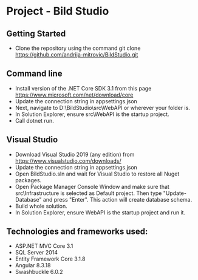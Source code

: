 # Project - Bild Studio

## Getting Started
* Clone the repository using the command git clone https://github.com/andrija-mitrovic/BildStudio.git

## Command line
* Install version of the .NET Core SDK 3.1 from this page https://www.microsoft.com/net/download/core
* Update the connection string in appsettings.json
* Next, navigate to D:\BildStudio\src\WebAPI or wherever your folder is.
* In Solution Explorer, ensure src\WebAPI is the startup project.
* Call dotnet run.

## Visual Studio
* Download Visual Studio 2019 (any edition) from https://www.visualstudio.com/downloads/
* Update the connection string in appsettings.json
* Open BildStudio.sln and wait for Visual Studio to restore all Nuget packages.
* Open Package Manager Console Window and make sure that src\Infrastructure is selected as Default project. Then type "Update-Database" and press "Enter". This action will create database schema.
* Build whole solution.
* In Solution Explorer, ensure WebAPI is the startup project and run it.

## Technologies and frameworks used:
* ASP.NET MVC Core 3.1
* SQL Server 2014
* Entity Framework Core 3.1.8
* Angular 8.3.18
* Swashbuckle 6.0.2
